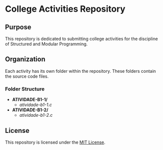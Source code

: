 # College Activities Repository

## Purpose
This repository is dedicated to submitting college activities for the discipline of Structured and Modular Programming.

## Organization
Each activity has its own folder within the repository. These folders contain the source code files.

### Folder Structure
- **ATIVIDADE-B1-1/**
  - *atividade-b1-1.c*
- **ATIVIDADE-B1-2/**
  - *atividade-b1-2.c*

## License
This repository is licensed under the [MIT License](LICENSE).
